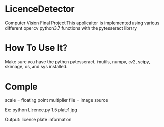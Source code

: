 # LicenceDetector
 Computer Vision Final Project
 This applicaiton is implemented using various different opencv python3.7 functions with the pytesseract library

# How To Use It?
  Make sure you have the python pytesseract, imutils, numpy, cv2, scipy, skimage, os, and sys installed.
  
# Comple
  scale = floating point multiplier
  file = image source

  Ex:
  python Licence.py 1.5 plate1.jpg

  Output:
  licence plate information

